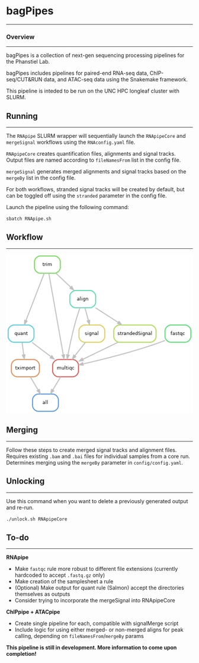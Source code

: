 # bagPipes
***********************

### Overview
***********************
bagPipes is a collection of next-gen sequencing processing pipelines for the Phanstiel Lab.

bagPipes includes pipelines for paired-end RNA-seq data, ChIP-seq/CUT&RUN data, and ATAC-seq data using the Snakemake framework.

This pipeline is inteded to be run on the UNC HPC longleaf cluster with SLURM.

## Running
-----------------------
The `RNApipe` SLURM wrapper will sequentially launch the `RNApipeCore` and `mergeSignal` workflows using the `RNAconfig.yaml` file.

`RNApipeCore` creates quantification files, alignments and signal tracks. Output files are named according to `fileNamesFrom` list in the config file.

`mergeSignal` generates merged alignments and signal tracks based on the `mergeBy` list in the config file. 

For both workflows, stranded signal tracks will be created by default, but can be toggled off using the `stranded` parameter in the config file.

Launch the pipeline using the following command:
```bash
sbatch RNApipe.sh
```

## Workflow
-----------------------
![](dags/RNApipeCoreDAG.png)

## Merging
-----------------------
Follow these steps to create merged signal tracks and alignment files. Requires existing `.bam` and `.bai` files for individual samples from a core run. Determines merging using the `mergeBy` parameter in `config/config.yaml`.  

## Unlocking
-----------------------
Use this command when you want to delete a previously generated output and re-run.
```bash
./unlock.sh RNApipeCore
```

## To-do
-----------------------
**RNApipe**
- Make `fastqc` rule more robust to different file extensions (currently hardcoded to accept `.fastq.gz` only)
- Make creation of the samplesheet a rule
- (Optional) Make output for quant rule (Salmon) accept the directories themselves as outputs
- Consider trying to incorporate the mergeSignal into RNApipeCore 

**ChIPpipe + ATACpipe**
- Create single pipeline for each, compatible with signalMerge script
- Include logic for using either merged- or non-merged aligns for peak calling, depending on `fileNamesFrom`/`mergeBy` params

**This pipeline is still in development. More information to come upon completion!**
